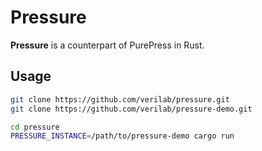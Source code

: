 # Pressure

**Pressure** is a counterpart of PurePress in Rust.

## Usage

```bash
git clone https://github.com/verilab/pressure.git
git clone https://github.com/verilab/pressure-demo.git

cd pressure
PRESSURE_INSTANCE=/path/to/pressure-demo cargo run
```
